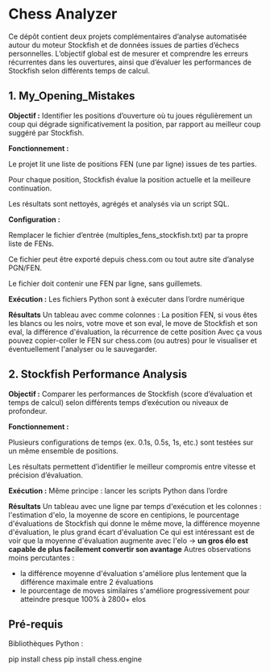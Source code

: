 # Chess Analyzer

Ce dépôt contient deux projets complémentaires d’analyse automatisée autour du moteur Stockfish et de données issues de parties d’échecs personnelles.
L’objectif global est de mesurer et comprendre les erreurs récurrentes dans les ouvertures, ainsi que d’évaluer les performances de Stockfish selon différents temps de calcul.
## 1. My_Opening_Mistakes

**Objectif :**
Identifier les positions d’ouverture où tu joues régulièrement un coup qui dégrade significativement la position, par rapport au meilleur coup suggéré par Stockfish.

**Fonctionnement :**

Le projet lit une liste de positions FEN (une par ligne) issues de tes parties.

Pour chaque position, Stockfish évalue la position actuelle et la meilleure continuation.

Les résultats sont nettoyés, agrégés et analysés via un script SQL.

**Configuration :**

Remplacer le fichier d’entrée (multiples_fens_stockfish.txt) par ta propre liste de FENs.

Ce fichier peut être exporté depuis chess.com
 ou tout autre site d’analyse PGN/FEN.

Le fichier doit contenir une FEN par ligne, sans guillemets.

**Exécution :**
Les fichiers Python sont à exécuter dans l’ordre numérique

**Résultats**
Un tableau avec comme colonnes : La position FEN, si vous êtes les blancs ou les noirs, votre move et son eval, le move de Stockfish et son eval, la différence d'évaluation, la récurrence de cette position
Avec ça vous pouvez copier-coller le FEN sur chess.com (ou autres) pour le visualiser et éventuellement l'analyser ou le sauvegarder.

## 2. Stockfish Performance Analysis

**Objectif :**
Comparer les performances de Stockfish (score d’évaluation et temps de calcul) selon différents temps d’exécution ou niveaux de profondeur.

**Fonctionnement :**

Plusieurs configurations de temps (ex. 0.1s, 0.5s, 1s, etc.) sont testées sur un même ensemble de positions.

Les résultats permettent d’identifier le meilleur compromis entre vitesse et précision d’évaluation.

**Exécution :**
Même principe : lancer les scripts Python dans l’ordre

**Résultats**
Un tableau avec une ligne par temps d'exécution et les colonnes : 
l'estimation d'elo, la moyenne de score en centipions, le pourcentage d'évaluations de Stockfish qui donne le même move, la différence moyenne d'évaluation, le plus grand écart d'évaluation
Ce qui est intéressant est de voir que la moyenne d'évaluation augmente avec l'elo -> **un gros élo est capable de plus facilement convertir son avantage**
Autres observations moins percutantes : 
- la différence moyenne d'évaluation s'améliore plus lentement que la différence maximale entre 2 évaluations
- le pourcentage de moves similaires s'améliore progressivement pour atteindre presque 100% à 2800+ elos

## Pré-requis

Bibliothèques Python :

pip install chess
pip install chess.engine
